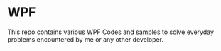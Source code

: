 # WPF
This repo contains various WPF Codes and samples to solve everyday problems encountered by me or any other developer.
